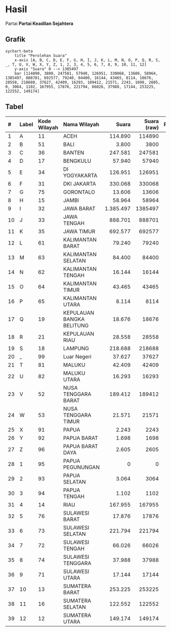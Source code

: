 # Hasil

Partai **Partai Keadilan Sejahtera**

## Grafik

```mermaid
xychart-beta
    title "Perolehan Suara"
    x-axis [A, B, C, D, E, F, G, H, I, J, K, L, M, N, O, P, Q, R, S, _, T, U, V, W, X, Y, Z, 1, 2, 3, 4, 5, 6, 7, 8, 9, 10, 11, 12]
    y-axis "Suara" 0 --> 1385497
    bar [114890, 3800, 247581, 57940, 126951, 330068, 13606, 58964, 1385497, 888701, 692577, 79240, 84400, 16144, 43465, 8114, 18676, 28558, 218688, 37627, 42409, 16293, 189412, 21571, 2243, 1698, 2605, 0, 3064, 1102, 167955, 17876, 221794, 66026, 37988, 17144, 253225, 122552, 149174]
```

## Tabel

| #  | Label | Kode Wilayah | Nama Wilayah              | Suara     | Suara (raw) | Persentase |
|:-- |:----- |:------------ |:------------------------- | ---------:| -----------:| ----------:|
| 1  | A     | 11           | ACEH                      | 114.890   | 114890      | 1,98       |
| 2  | B     | 51           | BALI                      | 3.800     | 3800        | 0,07       |
| 3  | C     | 36           | BANTEN                    | 247.581   | 247581      | 4,28       |
| 4  | D     | 17           | BENGKULU                  | 57.940    | 57940       | 1,00       |
| 5  | E     | 34           | DI YOGYAKARTA             | 126.951   | 126951      | 2,19       |
| 6  | F     | 31           | DKI JAKARTA               | 330.068   | 330068      | 5,70       |
| 7  | G     | 75           | GORONTALO                 | 13.606    | 13606       | 0,24       |
| 8  | H     | 15           | JAMBI                     | 58.964    | 58964       | 1,02       |
| 9  | I     | 32           | JAWA BARAT                | 1.385.497 | 1385497     | 23,93      |
| 10 | J     | 33           | JAWA TENGAH               | 888.701   | 888701      | 15,35      |
| 11 | K     | 35           | JAWA TIMUR                | 692.577   | 692577      | 11,96      |
| 12 | L     | 61           | KALIMANTAN BARAT          | 79.240    | 79240       | 1,37       |
| 13 | M     | 63           | KALIMANTAN SELATAN        | 84.400    | 84400       | 1,46       |
| 14 | N     | 62           | KALIMANTAN TENGAH         | 16.144    | 16144       | 0,28       |
| 15 | O     | 64           | KALIMANTAN TIMUR          | 43.465    | 43465       | 0,75       |
| 16 | P     | 65           | KALIMANTAN UTARA          | 8.114     | 8114        | 0,14       |
| 17 | Q     | 19           | KEPULAUAN BANGKA BELITUNG | 18.676    | 18676       | 0,32       |
| 18 | R     | 21           | KEPULAUAN RIAU            | 28.558    | 28558       | 0,49       |
| 19 | S     | 18           | LAMPUNG                   | 218.688   | 218688      | 3,78       |
| 20 | _     | 99           | Luar Negeri               | 37.627    | 37627       | 0,65       |
| 21 | T     | 81           | MALUKU                    | 42.409    | 42409       | 0,73       |
| 22 | U     | 82           | MALUKU UTARA              | 16.293    | 16293       | 0,28       |
| 23 | V     | 52           | NUSA TENGGARA BARAT       | 189.412   | 189412      | 3,27       |
| 24 | W     | 53           | NUSA TENGGARA TIMUR       | 21.571    | 21571       | 0,37       |
| 25 | X     | 91           | PAPUA                     | 2.243     | 2243        | 0,04       |
| 26 | Y     | 92           | PAPUA BARAT               | 1.698     | 1698        | 0,03       |
| 27 | Z     | 96           | PAPUA BARAT DAYA          | 2.605     | 2605        | 0,04       |
| 28 | 1     | 95           | PAPUA PEGUNUNGAN          | 0         | 0           | 0,00       |
| 29 | 2     | 93           | PAPUA SELATAN             | 3.064     | 3064        | 0,05       |
| 30 | 3     | 94           | PAPUA TENGAH              | 1.102     | 1102        | 0,02       |
| 31 | 4     | 14           | RIAU                      | 167.955   | 167955      | 2,90       |
| 32 | 5     | 76           | SULAWESI BARAT            | 17.876    | 17876       | 0,31       |
| 33 | 6     | 73           | SULAWESI SELATAN          | 221.794   | 221794      | 3,83       |
| 34 | 7     | 72           | SULAWESI TENGAH           | 66.026    | 66026       | 1,14       |
| 35 | 8     | 74           | SULAWESI TENGGARA         | 37.988    | 37988       | 0,66       |
| 36 | 9     | 71           | SULAWESI UTARA            | 17.144    | 17144       | 0,30       |
| 37 | 10    | 13           | SUMATERA BARAT            | 253.225   | 253225      | 4,37       |
| 38 | 11    | 16           | SUMATERA SELATAN          | 122.552   | 122552      | 2,12       |
| 39 | 12    | 12           | SUMATERA UTARA            | 149.174   | 149174      | 2,58       |



